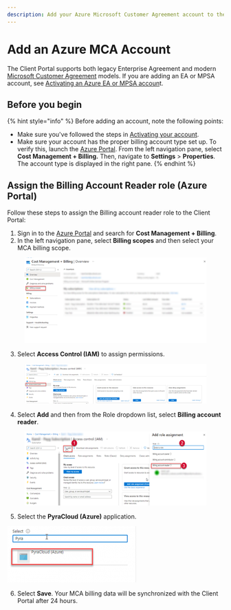 ```yaml
---
description: Add your Azure Microsoft Customer Agreement account to the Client Portal.
---
```


# Add an Azure MCA Account

The Client Portal supports both legacy Enterprise Agreement and modern [Microsoft Customer Agreement](https://learn.microsoft.com/en-us/azure/cost-management-billing/understand/mca-overview) models.  If you are adding an EA or MPSA account, see [Activating an Azure EA or MPSA accoun](activate-an-azure-ea-or-mpsa-account.md)t.

## Before you begin <a href="#before-you-start" id="before-you-start"></a>

{% hint style="info" %}
Before adding an account, note the following points:

* Make sure you've followed the steps in [Activating your account](activate-an-azure-ea-or-mpsa-account.md#activating-your-account).
* Make sure your account has the proper billing account type set up. To verify this, launch the [Azure Portal](https://portal.azure.com). From the left navigation pane, select **Cost Management + Billing.** Then, navigate to **Settings** > **Properties**. The account type is displayed in the right pane.
{% endhint %}

## Assign the Billing Account Reader role (Azure Portal)

Follow these steps to assign the Billing account reader role to the Client Portal:

1. Sign in to the [Azure Portal](https://portal.azure.com) and search for **Cost Management + Billing**.
2. In the left navigation pane, select **Billing scopes** and then select your MCA billing scope.

<div data-full-width="true">

<figure><img src="../../.gitbook/assets/image (12) (1) (1) (1) (1) (1).png" alt="" width="482"><figcaption></figcaption></figure>

</div>

3. Select **Access Control (IAM)** to assign permissions.&#x20;

<div data-full-width="true">

<figure><img src="../../.gitbook/assets/image (13) (1) (1) (1) (1) (1).png" alt="" width="482"><figcaption></figcaption></figure>

</div>

4. Select **Add** and then from the Role dropdown list, select **Billing account reader**.

<div data-full-width="true">

<figure><img src="../../.gitbook/assets/image (14) (1) (1) (1) (1).png" alt="" width="439"><figcaption></figcaption></figure>

</div>

5. Select the **PyraCloud (Azure)** application. &#x20;

![](<../../.gitbook/assets/image (18) (1) (1) (1).png>)

6. Select **Save**. Your MCA billing data will be synchronized with the Client Portal after 24 hours.
